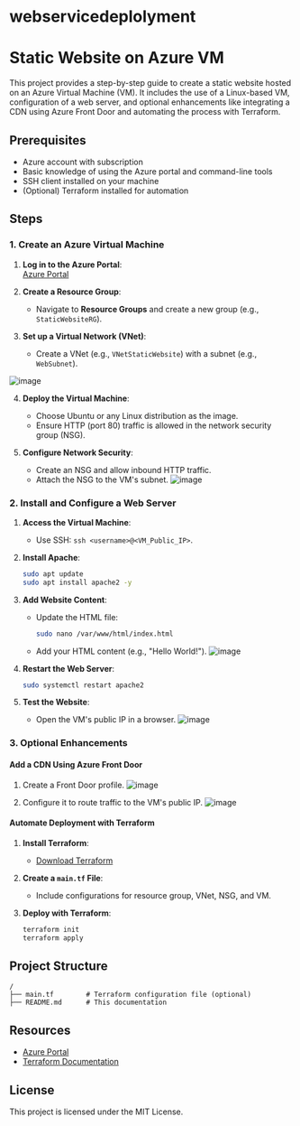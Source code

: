 # webservicedeplolyment


# Static Website on Azure VM

This project provides a step-by-step guide to create a static website hosted on an Azure Virtual Machine (VM). It includes the use of a Linux-based VM, configuration of a web server, and optional enhancements like integrating a CDN using Azure Front Door and automating the process with Terraform.

## Prerequisites

- Azure account with subscription
- Basic knowledge of using the Azure portal and command-line tools
- SSH client installed on your machine
- (Optional) Terraform installed for automation

## Steps

### 1. Create an Azure Virtual Machine

1. **Log in to the Azure Portal**:  
   [Azure Portal](https://portal.azure.com/)

2. **Create a Resource Group**:  
   - Navigate to **Resource Groups** and create a new group (e.g., `StaticWebsiteRG`).

3. **Set up a Virtual Network (VNet)**:  
   - Create a VNet (e.g., `VNetStaticWebsite`) with a subnet (e.g., `WebSubnet`).

![image](https://github.com/user-attachments/assets/b64b9bbd-037f-4ea8-96a5-fef3df826393)

4. **Deploy the Virtual Machine**:  
   - Choose Ubuntu or any Linux distribution as the image.
   - Ensure HTTP (port 80) traffic is allowed in the network security group (NSG).

5. **Configure Network Security**:  
   - Create an NSG and allow inbound HTTP traffic.
   - Attach the NSG to the VM's subnet.
![image](https://github.com/user-attachments/assets/4608c0ce-ca2b-414a-84b8-d3bd1e93bba9)

### 2. Install and Configure a Web Server

1. **Access the Virtual Machine**:  
   - Use SSH: `ssh <username>@<VM_Public_IP>`.

2. **Install Apache**:  
   ```bash
   sudo apt update
   sudo apt install apache2 -y
   ```

3. **Add Website Content**:  
   - Update the HTML file:  
     ```bash
     sudo nano /var/www/html/index.html
     ```
   - Add your HTML content (e.g., "Hello World!").
![image](https://github.com/user-attachments/assets/1f827c27-183b-472b-8efd-5acdb7270b91)

4. **Restart the Web Server**:  
   ```bash
   sudo systemctl restart apache2
   ```

5. **Test the Website**:  
   - Open the VM's public IP in a browser.
![image](https://github.com/user-attachments/assets/b2ca879b-091e-43a6-aa2b-22daa9d32a41)

### 3. Optional Enhancements

#### Add a CDN Using Azure Front Door

1. Create a Front Door profile.
   ![image](https://github.com/user-attachments/assets/4f5be451-b878-4698-a4a2-f561134b88c2)

2. Configure it to route traffic to the VM's public IP.
![image](https://github.com/user-attachments/assets/122e6145-e2ad-4f7a-9a4b-ce30047954fe)

#### Automate Deployment with Terraform

1. **Install Terraform**:  
   - [Download Terraform](https://www.terraform.io/downloads.html)

2. **Create a `main.tf` File**:  
   - Include configurations for resource group, VNet, NSG, and VM.

3. **Deploy with Terraform**:  
   ```bash
   terraform init
   terraform apply
   ```

## Project Structure

```
/
├── main.tf        # Terraform configuration file (optional)
├── README.md      # This documentation
```

## Resources

- [Azure Portal](https://portal.azure.com/)
- [Terraform Documentation](https://www.terraform.io/docs/)

## License

This project is licensed under the MIT License.
